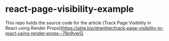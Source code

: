 # react-page-visibility-example

This repo holds the source code for the article (Track Page Visibility in React using Render Props)[https://able.bio/drenther/track-page-visibility-in-react-using-render-props--78o9yw5]